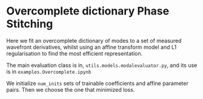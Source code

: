 # Overcomplete dictionary Phase Stitching

Here we fit an overcomplete dictionary of modes to a set of measured wavefront derivatives, whilst using an affine transform model and L1 regularisation to find the most efficient representation.

The main evaluation class is in, `utils.models.modalevaluator.py`, and its use is in `examples.Overcomplete.ipynb`

We initialize `num_inits` sets of trainable coefficients and affine parameter pairs. Then we choose the one that minimized loss.
